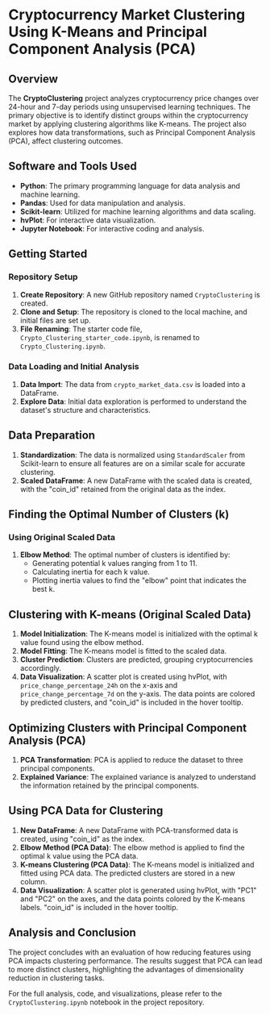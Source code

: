 # Cryptocurrency Market Clustering Using K-Means and Principal Component Analysis (PCA)


## Overview
The **CryptoClustering** project analyzes cryptocurrency price changes over 24-hour and 7-day periods using unsupervised learning techniques. The primary objective is to identify distinct groups within the cryptocurrency market by applying clustering algorithms like K-means. The project also explores how data transformations, such as Principal Component Analysis (PCA), affect clustering outcomes.

## Software and Tools Used
- **Python**: The primary programming language for data analysis and machine learning.
- **Pandas**: Used for data manipulation and analysis.
- **Scikit-learn**: Utilized for machine learning algorithms and data scaling.
- **hvPlot**: For interactive data visualization.
- **Jupyter Notebook**: For interactive coding and analysis.

## Getting Started

### Repository Setup
1. **Create Repository**: A new GitHub repository named `CryptoClustering` is created.
2. **Clone and Setup**: The repository is cloned to the local machine, and initial files are set up.
3. **File Renaming**: The starter code file, `Crypto_Clustering_starter_code.ipynb`, is renamed to `Crypto_Clustering.ipynb`.

### Data Loading and Initial Analysis
1. **Data Import**: The data from `crypto_market_data.csv` is loaded into a DataFrame.
2. **Explore Data**: Initial data exploration is performed to understand the dataset's structure and characteristics.

## Data Preparation
1. **Standardization**: The data is normalized using `StandardScaler` from Scikit-learn to ensure all features are on a similar scale for accurate clustering.
2. **Scaled DataFrame**: A new DataFrame with the scaled data is created, with the "coin_id" retained from the original data as the index.

## Finding the Optimal Number of Clusters (k)

### Using Original Scaled Data
1. **Elbow Method**: The optimal number of clusters is identified by:
   - Generating potential k values ranging from 1 to 11.
   - Calculating inertia for each k value.
   - Plotting inertia values to find the "elbow" point that indicates the best k.

## Clustering with K-means (Original Scaled Data)
1. **Model Initialization**: The K-means model is initialized with the optimal k value found using the elbow method.
2. **Model Fitting**: The K-means model is fitted to the scaled data.
3. **Cluster Prediction**: Clusters are predicted, grouping cryptocurrencies accordingly.
4. **Data Visualization**: A scatter plot is created using hvPlot, with `price_change_percentage_24h` on the x-axis and `price_change_percentage_7d` on the y-axis. The data points are colored by predicted clusters, and "coin_id" is included in the hover tooltip.

## Optimizing Clusters with Principal Component Analysis (PCA)
1. **PCA Transformation**: PCA is applied to reduce the dataset to three principal components.
2. **Explained Variance**: The explained variance is analyzed to understand the information retained by the principal components.

## Using PCA Data for Clustering
1. **New DataFrame**: A new DataFrame with PCA-transformed data is created, using "coin_id" as the index.
2. **Elbow Method (PCA Data)**: The elbow method is applied to find the optimal k value using the PCA data.
3. **K-means Clustering (PCA Data)**: The K-means model is initialized and fitted using PCA data. The predicted clusters are stored in a new column.
4. **Data Visualization**: A scatter plot is generated using hvPlot, with "PC1" and "PC2" on the axes, and the data points colored by the K-means labels. "coin_id" is included in the hover tooltip.

## Analysis and Conclusion
The project concludes with an evaluation of how reducing features using PCA impacts clustering performance. The results suggest that PCA can lead to more distinct clusters, highlighting the advantages of dimensionality reduction in clustering tasks.

For the full analysis, code, and visualizations, please refer to the `CryptoClustering.ipynb` notebook in the project repository.
